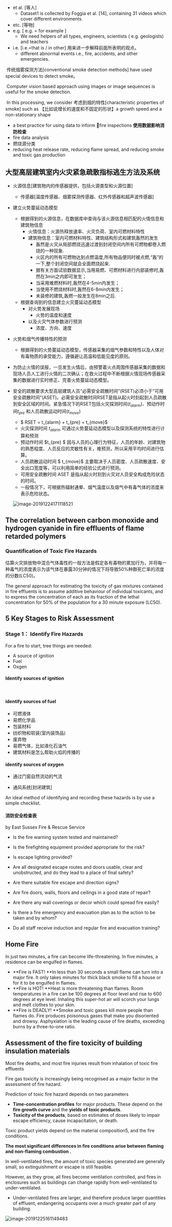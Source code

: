 - et al. [等人]
  -  Dataset1 is collected by Foggia et al. [14], containing 31 videos which cover different environments. 
- etc. [等物]
- e.g. [ e.g. = for example ]
  -  We need helpers of all types, engineers, scientists ( e.g. geologists) and teachers  
-  i.e.  [i.e.=that is / in other] 用来进一步解释前面所表明的观点。 
	- different abnormal events i.e., fire, accidents, and other emergencies. 



​       传统烟雾探测方法[conventional smoke detection methods] have used special devices to detect smoke。

​        Computer vision based approach using images or image sequences is useful for the smoke detection.   

​         In this processing, we consider 考虑到烟的特性[characteristic properties of smoke] such as 【比如说增长的速度和不固定的形状】a growth speed and a non-stationary shape  



- a best practice for using data to inform fire inspections  **使用数据影响消防检查**
- fire data analysis
- 燃烧源分类
- reducing heat release rate, reducing flame spread, and reducing smoke and toxic gas production

## 大型高层建筑室内火灾紧急疏散指标逃生方法及系统

- 火源信息[建筑物内的传感器提供，包括火源类型和火源位置]
  - 传感器[温度传感器、烟雾探测传感器、红外传感器和超声波传感器]
- 建立火势蔓延动态模型
  - 根据得到的火源信息，在数据库中查询与该火源信息相匹配的火情信息和建筑物信息
    - 火情信息：火源热释放速率、火灾负荷、室内可燃材料特性
    - 建筑物信息：室内可燃材料特性、建筑结构形式和建筑轰然的发生
      -  轰然是火灾从局部燃烧迅速过渡到封闭空间内所有可燃物都卷入燃烧的一种现象. 
      -  火区内的所有可燃物达到点燃温度,所有物品便同时被点燃,“轰”的一下,整个封闭空间就会全面燃烧起来.
      - 据有关方面试验数据显示,当用易燃、可燃材料进行内部装修时,轰然在3min之内即可发生；
      - 当采用难燃材料时,轰然在4-5min内发生；
      - 当使用不燃烧材料时,轰然在6-8min内发生；
      - 未装修的建筑,轰燃一般发生在8min之后. 
  - 根据查询到的信息建立火灾蔓延动态模型
    - 对火势发展现场
      - 火势的温度和速度
    - 以及火灾气体参数进行预测
      - 浓度、方向、速度
- 火势和烟气传播特性的预测
  - 根据得到的火势蔓延动态模型，传感器采集的烟气参数和特性以及人体对有毒物质的承受能力，遵循避让高温和低能见度的原则。
- 为防止火情的误报，一旦发生火情后，由预警着火点周围传感器采集的数据和现场人员人工进行火情的二次确认；在救火过程中不断根据火情现场传感器采集的数据进行实时修正、完善火势蔓延动态模型。



- 安全的疏散要求大型高层建筑人员“必需安全疏散时间”(RSET)必须小于“可用安全疏散时间”(ASET)。必需安全疏散时间RSET是指从起火时刻起到人员疏散到安全区域的时间。紧急情况下的RSET包括火灾探测时间($t_{alarm}$)、预动作时间$t_{pre}$ 和人员疏散运动时间($t_{move}$)

  - $ RSET = t_{alarm} + t_{pre} + t_{move}$
  - 火灾探测时间 $t_{alarm}$ 可通过火势蔓延动态模型以及探测系统的特性进行计算和预测
  - 预动作时间 $t_{pre} $ 因与人员的心理行为特征，人员的年龄、对建筑物的熟悉程度、人员反应的灵敏性有关，难预测，所以采用平均时间进行估算。
  - 人员疏散运动时间 $ t_{move}$ 主要取决于人员密度、人员疏散速度、安全出口宽度等，可以利用简单的经验公式进行预测。
  - 可用安全疏散时间 ASET 是指从起火时刻到火灾对人员安全构成危险状态的时间。
  - 一般情况下，可根据热辐射通晕、烟气温度以及烟气中有毒气体的浓度来表示危险状态。

  ![image-20191224171118521](论文术语.assets/image-20191224171118521.png)

## The correlation between carbon monoxide and hydrogen cyanide in fire effluents of flame retarded polymers
### Quantification of Toxic Fire Hazards

估算火灾排放物中混合气体毒性的一般方法是假定各有毒物的累加行为，并将每一种毒气的浓度表示为该气体在暴露30分钟的情况下将导致50%种群死亡率的浓度的分数(LC50)。

The general approach for estimating the toxicity of gas mixtures contained in fire effluents is to assume additive behaviour of individual toxicants, and to express the concentration of each as its fraction of the lethal concentration for 50% of the population for a 30 minute exposure (LC50).

## 5 Key Stages to Risk Assessment

### Stage 1： Identify Fire Hazards 

For a fire to start, tree things are needed:

- A source of ignition
- Fuel
- Oxgen

#### Identify sources of ignition

​	

#### identify sources of fuel

- 可燃液体
- 易燃化学品
- 包装材料
- 纺织物和软装(室内装饰品)
- 废弃物
- 易燃气体，比如液化石油气
- 建筑材料是怎么帮助火焰的传播的

#### identify sources of oxygen

- 通过门窗自然流动的气流

- 通风系统[封闭建筑]


An ideal method of identifying and recording these hazards is by use a simple checklist.

#### 消防安全检查表

by  East Sussex Fire & Rescue Service 

- Is the fire warning system tested and maintained?
- Is the firefighting equipment provided appropriate for the risk?
- Is escape lighting provided?
- Are all designated escape routes and doors usable, clear and unobstructed, and do they lead to a place of final safety?
- Are there suitable fire escape and direction signs?
-  Are fire doors, walls, floors and ceilings in a good state of repair? 

- Are there any wall coverings or decor which could spread fire easily?
-  Is there a fire emergency and evacuation plan as to the action to be taken and by whom? 
-  Do all staff receive induction and regular fire and evacuation training? 

## Home Fire
In just two minutes, a fire can become life-threatening. In five minutes, a residence can be engulfed in flames.

- **Fire is FAST! **In less than 30 seconds a small flame can turn into a major fire. It only takes minutes for thick black smoke to fill a house or for it to be engulfed in flames.
- **Fire is HOT! **Heat is more threatening than flames. Room temperatures in a fire can be 100 degrees at floor level and rise to 600 degrees at eye level. Inhaling this super-hot air will scorch your lungs and melt clothes to your skin.
- **Fire is DEADLY! **Smoke and toxic gases kill more people than flames do. Fire produces poisonous gases that make you disoriented and drowsy. Asphyxiation is the leading cause of fire deaths, exceeding burns by a three-to-one ratio.

## Assessment of the fire toxicity of building insulation materials

Most fire deaths, and most fire injuries result from inhalation of toxic fire effluents

Fire gas toxicity is increasingly being recognised as a major factor in the assessment of fire hazard.

Prediction of toxic fire hazard depends on two parameters

- **Time-concentration profiles**  for major products. These depend on the **fire
  growth curve** and the **yields of toxic products**.
- **Toxicity of the products**, based on estimates of doses likely to impair escape
  efficiency, cause incapacitation, or death.

Toxic product yields depend on the material composition5, and the fire conditions.

**The most significant differences in fire conditions arise between flaming and non-flaming combustion .**

In well-ventilated fires, the amount of toxic species generated are generally small, so extinguishment or escape is still feasible.

However, as they grow, all fires become ventilation controlled, and fires in enclosures such as buildings can change rapidly from well-ventilated to under-ventilated.

- Under-ventilated fires are larger, and therefore produce larger quantities of effluent, endangering occupants over a much greater part of any building.

![image-20191225161149483](论文术语.assets/image-20191225161149483.png)

